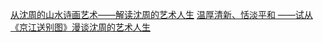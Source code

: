 [从沈周的山水诗画艺术——解读沈周的艺术人生](https://github.com/tinygan/ShenZhou/blob/master/%E4%BB%8E%E6%B2%88%E5%91%A8%E7%9A%84%E5%B1%B1%E6%B0%B4%E8%AF%97%E7%94%BB%E8%89%BA%E6%9C%AF%E2%80%94%E2%80%94%E8%A7%A3%E8%AF%BB%E6%B2%88%E5%91%A8%E7%9A%84%E8%89%BA%E6%9C%AF%E4%BA%BA%E7%94%9F.md)
[温厚清新、恬淡平和 ——试从《京江送别图》漫谈沈周的艺术人生](https://github.com/tinygan/ShenZhou/blob/master/%E6%B8%A9%E5%8E%9A%E6%B8%85%E6%96%B0%E3%80%81%E6%81%AC%E6%B7%A1%E5%B9%B3%E5%92%8C%20%E2%80%94%E2%80%94%E8%AF%95%E4%BB%8E%E3%80%8A%E4%BA%AC%E6%B1%9F%E9%80%81%E5%88%AB%E5%9B%BE%E3%80%8B%E6%BC%AB%E8%B0%88%E6%B2%88%E5%91%A8%E7%9A%84%E8%89%BA%E6%9C%AF%E4%BA%BA%E7%94%9F.md)
